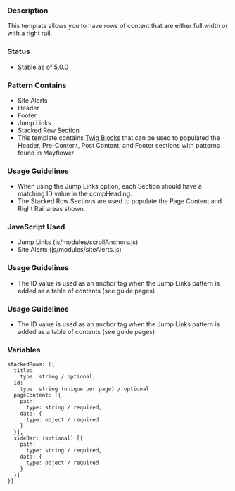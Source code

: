 ### Description
This template allows you to have rows of content that are either full width or with a right rail.

### Status
* Stable as of 5.0.0

### Pattern Contains
* Site Alerts
* Header
* Footer
* Jump Links
* Stacked Row Section
* This template contains [Twig Blocks](https://twig.symfony.com/doc/2.x/tags/extends.html) that can be used to populated the Header, Pre-Content, Post Content, and Footer sections with patterns found in Mayflower

### Usage Guidelines
* When using the Jump Links option, each Section should have a matching ID value in the compHeading.
* The Stacked Row Sections are used to populate the Page Content and Right Rail areas shown.

### JavaScript Used
* Jump Links (js/modules/scrollAnchors.js)
* Site Alerts (js/modules/siteAlerts.js)

### Usage Guidelines
* The ID value is used as an anchor tag when the Jump Links pattern is added as a table of contents (see guide pages)

### Usage Guidelines
* The ID value is used as an anchor tag when the Jump Links pattern is added as a table of contents (see guide pages)

### Variables
~~~
stackedRows: [{
  title:
    type: string / optional,
  id: 
    type: string (unique per page) / optional
  pageContent: [{
    path: 
      type: string / required,
    data: {
      type: object / required
    }
  }],
  sideBar: (optional) [{
    path: 
      type: string / required,
    data: {
      type: object / required
    }
  }]
}]
~~~
